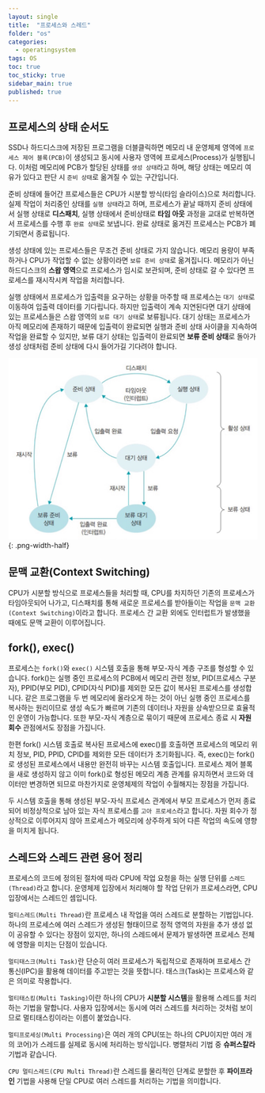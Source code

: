 ```yaml
---
layout: single
title:  "프로세스와 스레드"
folder: "os"
categories:
  - operatingsystem
tags: OS
toc: true
toc_sticky: true
sidebar_main: true
published: true
---
```


## 프로세스의 상태 순서도
SSD나 하드디스크에 저장된 프로그램을 더블클릭하면 메모리 내 운영체제 영역에 `프로세스 제어 블록(PCB)`이 생성되고 동시에 사용자 영역에 프로세스(Process)가 실행됩니다. 이처럼 메모리에 PCB가 할당된 상태를 `생성 상태`라고 하며, 해당 상태는 메모리 여유가 있다고 판단 시 `준비 상태`로 옮겨질 수 있는 구간입니다.

준비 상태에 들어간 프로세스들은 CPU가 시분할 방식(타임 슬라이스)으로 처리합니다. 실제 작업이 처리중인 상태를 `실행 상태`라고 하며, 프로세스가 끝날 때까지 준비 상태에서 실행 상태로 **디스패치**, 실행 상태에서 준비상태로 **타임 아웃** 과정을 교대로 반복하면서 프로세스를 수행 후 `완료 상태`로 보냅니다. 완료 상태로 옮겨진 프로세스는 PCB가 폐기되면서 종료됩니다.

생성 상태에 있는 프로세스들은 무조건 준비 상태로 가지 않습니다. 메모리 용량이 부족하거나 CPU가 작업할 수 없는 상황이라면 `보류 준비 상태`로 옮겨집니다. 메모리가 아닌 하드디스크의 **스왑 영역**으로 프로세스가 임시로 보관되며, 준비 상태로 갈 수 있다면 프로세스를 재시작시켜 작업을 처리합니다.

실행 상태에서 프로세스가 입출력을 요구하는 상황을 마주할 때 프로세스는 `대기 상태`로 이동하여 입출력 데이터를 기다립니다. 하지만 입출력이 계속 지연된다면 대기 상태에 있는 프로세스들은 스왑 영역의 `보류 대기 상태`로 보류됩니다. 대기 상태는 프로세스가 아직 메모리에 존재하기 때문에 입출력이 완료되면 실행과 준비 상태 사이클을 지속하여 작업을 완료할 수 있지만, 보류 대기 상태는 입출력이 완료되면 **보류 준비 상태**로 돌아가 생성 상태처럼 준비 상태에 다시 들어가길 기다려야 합니다.

![png](/assets/os/process_state.png){: .png-width-half}

## 문맥 교환(Context Switching)
CPU가 시분할 방식으로 프로세스들을 처리할 때, CPU를 차지하던 기존의 프로세스가 타임아웃되어 나가고, 디스패치를 통해 새로운 프로세스를 받아들이는 작업을 `문맥 교환(Context Switching)`이라고 합니다. 프로세스 간 교환 외에도 인터럽트가 발생했을 때에도 문맥 교환이 이루어집니다.

## fork(), exec()
프로세스는 `fork()`와 `exec()` 시스템 호출을 통해 부모-자식 계층 구조를 형성할 수 있습니다. fork()는 실행 중인 프로세스의 PCB에서 메모리 관련 정보, PID(프로세스 구분자), PPID(부모 PID), CPID(자식 PID)를 제외한 모든 값이 복사된 프로세스를 생성합니다. 같은 프로그램을 두 번 메모리에 올라오게 하는 것이 아닌 실행 중인 프로세스를 복사하는 원리이므로 생성 속도가 빠르며 기존의 데이터나 자원을 상속받으므로 효율적인 운영이 가능합니다. 또한 부모-자식 계층으로 묶이기 때문에 프로세스 종료 시 **자원 회수** 관점에서도 장점을 가집니다.

한편 fork() 시스템 호출로 복사된 프로세스에 exec()를 호출하면 프로세스의 메모리 위치 정보, PID, PPID, CPID를 제외한 모든 데이터가 초기화됩니다. 즉, exec()는 fork()로 생성된 프로세스에서 내용만 완전히 바꾸는 시스템 호출입니다. 프로세스 제어 블록을 새로 생성하지 않고 이미 fork()로 형성된 메모리 계층 관계를 유지하면서 코드와 데이터만 변경하면 되므로 마찬가지로 운영체제의 작업이 수월해지는 장점을 가집니다.

두 시스템 호출을 통해 생성된 부모-자식 프로세스 관계에서 부모 프로세스가 먼저 종료되어 비정상적으로 남아 있는 자식 프로세스를 `고아 프로세스`라고 합니다. 자원 회수가 정상적으로 이루어지지 않아 프로세스가 메모리에 상주하게 되어 다른 작업의 속도에 영향을 미치게 됩니다.

## 스레드와 스레드 관련 용어 정리
프로세스의 코드에 정의된 절차에 따라 CPU에 작업 요청을 하는 실행 단위를 `스레드(Thread)`라고 합니다. 운영체제 입장에서 처리해야 할 작업 단위가 프로세스라면, CPU 입장에서는 스레드인 셈입니다.

`멀티스레드(Multi Thread)`란 프로세스 내 작업을 여러 스레드로 분할하는 기법입니다. 하나의 프로세스에 여러 스레드가 생성된 형태이므로 정적 영역의 자원을 추가 생성 없이 공유할 수 있다는 장점이 있지만, 하나의 스레드에서 문제가 발생하면 프로세스 전체에 영향을 미치는 단점이 있습니다.

`멀티태스크(Multi Task)`란 단순히 여러 프로세스가 독립적으로 존재하며 프로세스 간 통신(IPC)을 활용해 데이터를 주고받는 것을 뜻합니다. 태스크(Task)는 프로세스와 같은 의미로 작용합니다.

`멀티태스킹(Multi Tasking)`이란 하나의 CPU가 **시분할 시스템**을 활용해 스레드를 처리하는 기법을 말합니다. 사용자 입장에서는 동시에 여러 스레드를 처리하는 것처럼 보이므로 멀티태스킹이라는 이름이 붙었습니다.

`멀티프로세싱(Multi Processing)`은 여러 개의 CPU(또는 하나의 CPU이지만 여러 개의 코어)가 스레드를 실제로 동시에 처리하는 방식입니다. 병렬처리 기법 중 **슈퍼스칼라** 기법과 같습니다.

`CPU 멀티스레드(CPU Multi Thread)`란 스레드를 물리적인 단계로 분할한 후 **파이프라인** 기법을 사용해 단일 CPU로 여러 스레드를 처리하는 기법을 의미합니다.